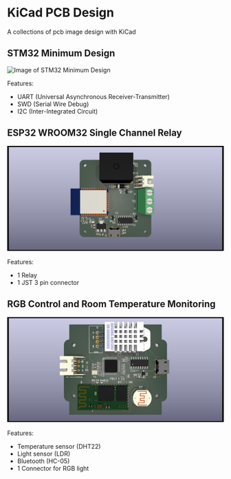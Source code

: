 # KiCad PCB Design

A collections of pcb image design with KiCad

## STM32 Minimum Design

![Image of STM32 Minimum Design](https://github.com/Lmanangka/kicad-pcb-design/blob/main/img/STM32-minimum-design?raw=true)

Features:

* UART (Universal Asynchronous Receiver-Transmitter)
* SWD (Serial Wire Debug)
* I2C (Inter-Integrated Circuit)

## ESP32 WROOM32 Single Channel Relay

![Image of ESP32 WROOM32 Single Channel Relay](https://github.com/Lmanangka/kicad-pcb-design/blob/main/img/ESP32-WROOM32-single-channel-relay.png?raw=true)

Features:

* 1 Relay
* 1 JST 3 pin connector

## RGB Control and Room Temperature Monitoring

![Image of RGB Control and Room Temperature Monitoring](https://github.com/Lmanangka/kicad-pcb-design/blob/main/img/rgb-control-room-temperature-monitoring.png?raw=true)

Features:

* Temperature sensor (DHT22)
* Light sensor (LDR)
* Bluetooth (HC-05)
* 1 Connector for RGB light
